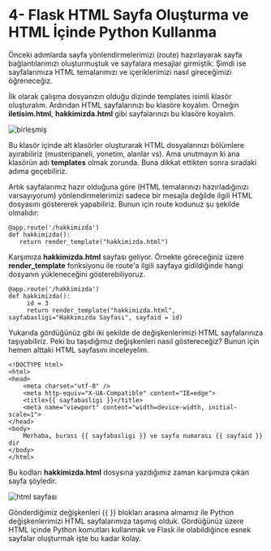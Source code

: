 # 4- Flask HTML Sayfa Oluşturma ve HTML İçinde Python Kullanma 

Önceki adımlarda sayfa yönlendirmelerimizi (route) hazırlayarak sayfa bağlantılarımızı oluşturmuştuk ve sayfalara mesajlar girmiştik. Şimdi ise sayfalarımıza HTML temalarımızı ve içeriklerimizi nasıl gireceğimizi öğreneceğiz.

İlk olarak çalışma dosyanızın olduğu dizinde templates isimli klasör oluşturalım. Ardından HTML sayfalarınızı bu klasöre koyalım. Örneğin **iletisim.html**, **hakkimizda.html** gibi sayfalarınızı bu klasöre koyalım.

![birleşmiş](https://user-images.githubusercontent.com/59111328/135268882-371533b6-c1f3-411c-9f14-8a72786e30f4.png)

Bu klasör içinde alt klasörler oluşturarak HTML dosyalarınızı bölümlere ayırabiliriz (musteripaneli, yonetim, alanlar vs). Ama unutmayın ki ana klasörün adı **templates** olmak zorunda. Buna dikkat ettikten sonra sıradaki adıma geçebiliriz.

Artık sayfalarımız hazır olduğuna göre (HTML temalarınızı hazırladığınızı varsayıyorum) yönlendirmelerimizi sadece bir mesajla değilde ilgili HTML dosyasını göstererek yapabiliriz. Bunun için route kodunuz şu şekilde olmalıdır:

```
@app.route('/hakkimizda')
def hakkimizda():
   return render_template("hakkimizda.html")
```

Karşımıza **hakkimizda.html** sayfası geliyor. Örnekte göreceğiniz üzere **render_template** fonksiyonu ile route'a ilgili sayfaya gidildiğinde hangi dosyanın yükleneceğini gösterebiliyoruz.

```
@app.route('/hakkimizda')
def hakkimizda():
     id = 3
     return render_template("hakkimizda.html", sayfabasligi="Hakkımızda Sayfası", sayfaid = id) 

```

Yukarıda gördüğünüz gibi iki şekilde de değişkenlerimizi HTML sayfalarınıza taşıyabiliriz. Peki bu taşıdığımız değişkenleri nasıl göstereceğiz? Bunun için hemen alttaki HTML sayfasını inceleyelim.

```
<!DOCTYPE html>
<html>
<head>
    <meta charset="utf-8" />
    <meta http-equiv="X-UA-Compatible" content="IE=edge">
    <title>{{ sayfabasligi }}</title>
    <meta name="viewport" content="width=device-width, initial-scale=1">
</head>
<body>
    Merhaba, burası {{ sayfabasligi }} ve sayfa numarası {{ sayfaid }} dir
</body>
</html>

```
Bu kodları **hakkimizda.html** dosysına yazdığımız zaman karşımıza çıkan sayfa şöyledir.

![html sayfası](https://user-images.githubusercontent.com/59111328/135271620-161269c0-86fa-46aa-86fd-a5c33854ee3f.PNG)

Gönderdiğimiz değişkenleri {{ }} blokları arasına almamız ile Python değişkenlerimizi HTML sayfalarımıza taşımış olduk. Gördüğünüz üzere HTML içinde Python komutları kullanmak ve Flask ile olabildiğince esnek sayfalar oluşturmak işte bu kadar kolay.

